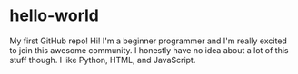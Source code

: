# hello-world
My first GitHub repo!
Hi! I'm a beginner programmer and I'm really excited to join this awesome community. I honestly have no idea about a lot of this stuff though. I like Python, HTML, and JavaScript.
